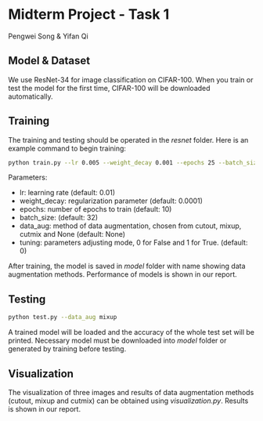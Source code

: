 # Midterm Project - Task 1

Pengwei Song & Yifan Qi

## Model & Dataset

We use ResNet-34 for image classification on CIFAR-100. When you train or test the model for the first time, CIFAR-100 will be downloaded automatically.

## Training 
The training and testing should be operated in the *resnet* folder. Here is an example command to begin training:

```bash
python train.py --lr 0.005 --weight_decay 0.001 --epochs 25 --batch_size 32 --data_aug mixup 
```

Parameters:

- lr: learning rate (default: 0.01)
- weight_decay: regularization parameter (default: 0.0001)
- epochs: number of epochs to train (default: 10)
- batch_size: (default: 32)
- data_aug: method of data augmentation, chosen from cutout, mixup, cutmix and None (default: None) 
- tuning: parameters adjusting mode, 0 for False and 1 for True. (default: 0)

After training, the model is saved in *model* folder with name showing data augmentation methods. Performance of models is shown in our report. 

## Testing 

```bash
python test.py --data_aug mixup
```

A trained model will be loaded and the accuracy of the whole test set will be printed. Necessary model must be downloaded into *model* folder or generated by training  before testing. 

## Visualization 

The visualization of three images and results of data augmentation methods (cutout, mixup and cutmix) can be obtained using *visualization.py*. Results is shown in our report.
